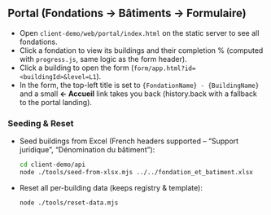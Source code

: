 

## Portal (Fondations → Bâtiments → Formulaire)
- Open `client-demo/web/portal/index.html` on the static server to see all fondations.
- Click a fondation to view its buildings and their completion % (computed with `progress.js`, same logic as the form header).
- Click a building to open the form (`form/app.html?id=<buildingId>&level=L1`).
- In the form, the top-left title is set to `{FondationName} - {BuildingName}` and a small **← Accueil** link takes you back (history.back with a fallback to the portal landing).

### Seeding & Reset
- Seed buildings from Excel (French headers supported – “Support juridique”, “Dénomination du bâtiment”):
  ```bash
  cd client-demo/api
  node ./tools/seed-from-xlsx.mjs ../../fondation_et_batiment.xlsx
  ```
- Reset all per-building data (keeps registry & template):
  ```bash
  node ./tools/reset-data.mjs
  ```

